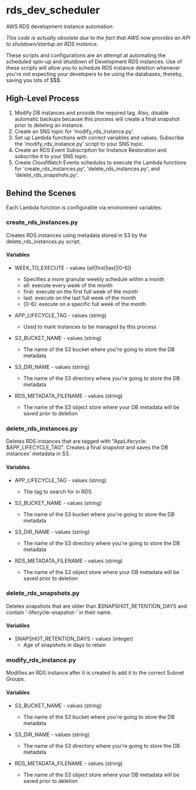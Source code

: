 # rds_dev_scheduler
AWS RDS development instance automation

*This code is actually obsolete due to the fact that AWS now provides an API to shutdown/startup an RDS instance.*

These scripts and configurations are an attempt at automating the scheduled spin-up and shutdown of Development RDS instances.
Use of these scripts will allow you to schedule RDS instance deletion whenever you're not expecting your developers to be using 
the databases, thereby, saving you lots of $$$.

## High-Level Process

1. Modify DB instances and provide the required tag.  Also, disable automatic backups because this process will create a final snapshot prior to deleting an instance.
2. Create an SNS topic for 'modify_rds_instance.py'. 
3. Set up Lambda functions with correct variables and values. Subscribe the 'modify_rds_instance.py' script to your SNS topic.
4. Create an RDS Event Subscription for Instance Restoration and subscribe it to your SNS topic.
5. Create CloudWatch Events schedules to execute the Lambda functions for 'create_rds_instances.py', 'delete_rds_instances.py', and 'delete_rds_snapshots.py'.


## Behind the Scenes
Each Lambda function is configurable via environment variables.

### create_rds_instances.py
Creates RDS instances using metadata stored in S3 by the delete_rds_instances.py script.

#### Variables
- WEEK_TO_EXECUTE - values (all|first|last|[0-6])
  - Specifies a more granular weekly schedule within a month
  - all: execute every week of the month
  - first: execute on the first full week of the month
  - last: execute on the last full week of the month
  - [0-6]: execute on a specific full week of the month
  
- APP_LIFECYCLE_TAG - values (string)
  - Used to mark instances to be managed by this process
  
- S3_BUCKET_NAME - values (string)
  - The name of the S3 bucket where you're going to store the DB metadata
  
- S3_DIR_NAME - values (string)
  - The name of the S3 directory where you're going to store the DB metadata
  
- RDS_METADATA_FILENAME - values (string)
  - The name of the S3 object store where your DB metadata will be saved prior to deletion
  
### delete_rds_instances.py
Deletes RDS instances that are tagged with "AppLifecycle: $APP_LIFECYCLE_TAG".  Creates a final snapshot and saves the DB instances' metadata in S3.

#### Variables
- APP_LIFECYCLE_TAG - values (string)
  - The tag to search for in RDS
  
- S3_BUCKET_NAME - values (string)
  - The name of the S3 bucket where you're going to store the DB metadata
  
- S3_DIR_NAME - values (string)
  - The name of the S3 directory where you're going to store the DB metadata
  
- RDS_METADATA_FILENAME - values (string)
  - The name of the S3 object store where your DB metadata will be saved prior to deletion
  
### delete_rds_snapshots.py
Deletes snapshots that are older than $SNAPSHOT_RETENTION_DAYS and contain '-lifecycle-snapshot-' in their name.

#### Variables
- SNAPSHOT_RETENTION_DAYS - values (integer)
  - Age of snapshots in days to retain
  
### modify_rds_instance.py
Modifies an RDS instance after it is created to add it to the correct Subnet Groups.

#### Variables
- S3_BUCKET_NAME - values (string)
  - The name of the S3 bucket where you're going to store the DB metadata
  
- S3_DIR_NAME - values (string)
  - The name of the S3 directory where you're going to store the DB metadata
  
- RDS_METADATA_FILENAME - values (string)
  - The name of the S3 object store where your DB metadata will be saved prior to deletion
  
